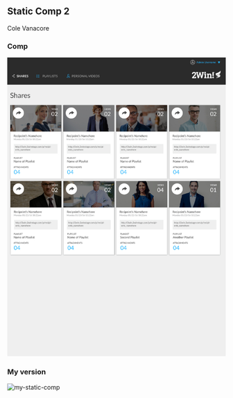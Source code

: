 ## Static Comp 2
Cole Vanacore

### Comp

![static-comp-2](pics/static-comp-challenge-2.jpg)

### My version

![my-static-comp](pics/static-comp-2.png)
    
